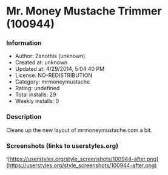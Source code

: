 # Mr. Money Mustache Trimmer (100944)

### Information
- Author: Zanothis (unknown)
- Created at: unknown
- Updated at: 4/29/2014, 5:04:40 PM
- License: NO-REDISTRIBUTION
- Category: mrmoneymustache
- Rating: undefined
- Total installs: 29
- Weekly installs: 0


### Description
Cleans up the new layout of mrmoneymustache.com a bit.


### Screenshots (links to userstyles.org)
![https://userstyles.org/style_screenshots/100944-after.png](https://userstyles.org/style_screenshots/100944-after.png)


